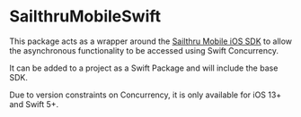 # SailthruMobileSwift

This package acts as a wrapper around the [Sailthru Mobile iOS SDK](https://github.com/carnivalmobile/carnival-ios-sdk) to allow the asynchronous functionality to be accessed using Swift Concurrency.

It can be added to a project as a Swift Package and will include the base SDK.

Due to version constraints on Concurrency, it is only available for iOS 13+ and Swift 5+.
